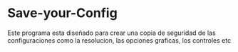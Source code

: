 # Save-your-Config
Este programa esta diseñado para crear una copia de seguridad de las configuraciones como la resolucion, las opciones graficas, los controles etc
